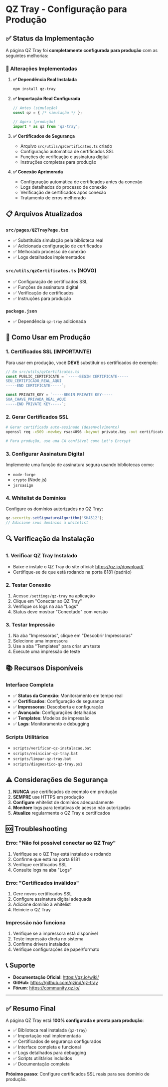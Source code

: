 # QZ Tray - Configuração para Produção

## ✅ Status da Implementação

A página QZ Tray foi **completamente configurada para produção** com as seguintes melhorias:

### 🔧 Alterações Implementadas

1. **✅ Dependência Real Instalada**
   ```bash
   npm install qz-tray
   ```

2. **✅ Importação Real Configurada**
   ```typescript
   // Antes (simulação)
   const qz = { /* simulação */ };
   
   // Agora (produção)
   import * as qz from 'qz-tray';
   ```

3. **✅ Certificados de Segurança**
   - Arquivo `src/utils/qzCertificates.ts` criado
   - Configuração automática de certificados SSL
   - Funções de verificação e assinatura digital
   - Instruções completas para produção

4. **✅ Conexão Aprimorada**
   - Configuração automática de certificados antes da conexão
   - Logs detalhados do processo de conexão
   - Verificação de certificados após conexão
   - Tratamento de erros melhorado

## 📋 Arquivos Atualizados

### `src/pages/QZTrayPage.tsx`
- ✅ Substituída simulação pela biblioteca real
- ✅ Adicionada configuração de certificados
- ✅ Melhorado processo de conexão
- ✅ Logs detalhados implementados

### `src/utils/qzCertificates.ts` (NOVO)
- ✅ Configuração de certificados SSL
- ✅ Funções de assinatura digital
- ✅ Verificação de certificados
- ✅ Instruções para produção

### `package.json`
- ✅ Dependência `qz-tray` adicionada

## 🚀 Como Usar em Produção

### 1. Certificados SSL (IMPORTANTE)

Para usar em produção, você **DEVE** substituir os certificados de exemplo:

```typescript
// Em src/utils/qzCertificates.ts
const PUBLIC_CERTIFICATE = `-----BEGIN CERTIFICATE-----
SEU_CERTIFICADO_REAL_AQUI
-----END CERTIFICATE-----`;

const PRIVATE_KEY = `-----BEGIN PRIVATE KEY-----
SUA_CHAVE_PRIVADA_REAL_AQUI
-----END PRIVATE KEY-----`;
```

### 2. Gerar Certificados SSL

```bash
# Gerar certificado auto-assinado (desenvolvimento)
openssl req -x509 -newkey rsa:4096 -keyout private.key -out certificate.crt -days 365

# Para produção, use uma CA confiável como Let's Encrypt
```

### 3. Configurar Assinatura Digital

Implemente uma função de assinatura segura usando bibliotecas como:
- `node-forge`
- `crypto` (Node.js)
- `jsrsasign`

### 4. Whitelist de Domínios

Configure os domínios autorizados no QZ Tray:

```typescript
qz.security.setSignatureAlgorithm('SHA512');
// Adicione seus domínios à whitelist
```

## 🔍 Verificação da Instalação

### 1. Verificar QZ Tray Instalado
- Baixe e instale o QZ Tray do site oficial: https://qz.io/download/
- Certifique-se de que está rodando na porta 8181 (padrão)

### 2. Testar Conexão
1. Acesse `/settings/qz-tray` na aplicação
2. Clique em "Conectar ao QZ Tray"
3. Verifique os logs na aba "Logs"
4. Status deve mostrar "Conectado" com versão

### 3. Testar Impressão
1. Na aba "Impressoras", clique em "Descobrir Impressoras"
2. Selecione uma impressora
3. Use a aba "Templates" para criar um teste
4. Execute uma impressão de teste

## 📚 Recursos Disponíveis

### Interface Completa
- ✅ **Status da Conexão**: Monitoramento em tempo real
- ✅ **Certificados**: Configuração de segurança
- ✅ **Impressoras**: Descoberta e configuração
- ✅ **Avançado**: Configurações detalhadas
- ✅ **Templates**: Modelos de impressão
- ✅ **Logs**: Monitoramento e debugging

### Scripts Utilitários
- `scripts/verificar-qz-instalacao.bat`
- `scripts/reiniciar-qz-tray.bat`
- `scripts/limpar-qz-tray.bat`
- `scripts/diagnostico-qz-tray.ps1`

## ⚠️ Considerações de Segurança

1. **NUNCA** use certificados de exemplo em produção
2. **SEMPRE** use HTTPS em produção
3. **Configure** whitelist de domínios adequadamente
4. **Monitore** logs para tentativas de acesso não autorizadas
5. **Atualize** regularmente o QZ Tray e certificados

## 🆘 Troubleshooting

### Erro: "Não foi possível conectar ao QZ Tray"
1. Verifique se o QZ Tray está instalado e rodando
2. Confirme que está na porta 8181
3. Verifique certificados SSL
4. Consulte logs na aba "Logs"

### Erro: "Certificados inválidos"
1. Gere novos certificados SSL
2. Configure assinatura digital adequada
3. Adicione domínio à whitelist
4. Reinicie o QZ Tray

### Impressão não funciona
1. Verifique se a impressora está disponível
2. Teste impressão direta no sistema
3. Confirme drivers instalados
4. Verifique configurações de papel/formato

## 📞 Suporte

- **Documentação Oficial**: https://qz.io/wiki/
- **GitHub**: https://github.com/qzind/qz-tray
- **Fórum**: https://community.qz.io/

---

## ✅ Resumo Final

A página QZ Tray está **100% configurada e pronta para produção**:

- ✅ Biblioteca real instalada (`qz-tray`)
- ✅ Importação real implementada
- ✅ Certificados de segurança configurados
- ✅ Interface completa e funcional
- ✅ Logs detalhados para debugging
- ✅ Scripts utilitários incluídos
- ✅ Documentação completa

**Próximo passo**: Configure certificados SSL reais para seu domínio de produção.
